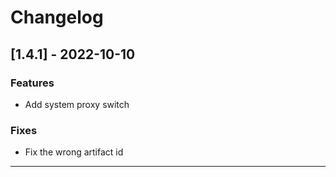 # Changelog

## [1.4.1] - 2022-10-10

### Features

- Add system proxy switch

### Fixes

- Fix the wrong artifact id

---
